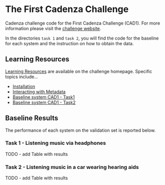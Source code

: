 # The First Cadenza Challenge

Cadenza challenge code for the First Cadenza Challenge (CAD1).
For more information please visit the [challenge website](https://cadenzachallenge.org/docs/cadenza1/cc1_intro).

In the directories `task 1` and `task 2`, you will find the code for the baseline for each system
and the instruction on how to obtain the data.

## Learning Resources

[Learning Resources](http://cadenzachallenge.org/docs/learning_resources/learning_intro) are available on the challenge homepage. Specific topics include...

* [Installation](https://colab.research.google.com/drive/1m2EvNyBmaZT5njbWkHOUAIvPKyxR8iRc?usp=sharing)
* [Interacting with Metadata](https://colab.research.google.com/drive/1XtoMp8Vv_6ZtU4AE9OmQj7uRbsCzw_ZY?usp=sharing)
* [Baseline system CAD1 - Task1](https://colab.research.google.com/drive/1j8L2dBo8rTQsbKzPTxAymVvDMgHtgtnK?usp=sharing)
* [Baseline system CAD1 - Task2](https://colab.research.google.com/drive/1fgvnrgCUiylUHL26ElShp6egIZiU_vNz?usp=sharing)


## Baseline Results
The performance of each system on the validation set is reported below.

### Task 1 - Listening music via headphones
TODO - add Table with results



### Task 2 - Listening music in a car wearing hearing aids
TODO - add Table with results